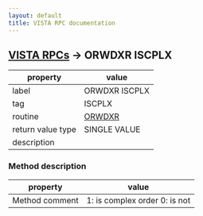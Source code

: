 ```yaml
---
layout: default
title: VISTA RPC documentation
---
```




## [VISTA RPCs](TableOfContent.md) &#8594; ORWDXR ISCPLX 

 property | value 
--- | --- 
 label | ORWDXR ISCPLX
 tag | ISCPLX
 routine | [ORWDXR](http://code.osehra.org/dox/Routine_ORWDXR_source.html)
 return value type | SINGLE VALUE
 description | 


### Method description

 property | value 
--- | --- 
 Method comment | 1: is complex order 0: is not